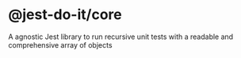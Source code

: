 # @jest-do-it/core

A agnostic Jest library to run recursive unit tests with a readable and comprehensive array of objects
